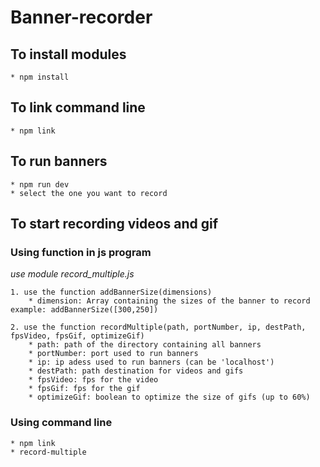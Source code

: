 Banner-recorder
===============

## To install modules

	* npm install

## To link command line

	* npm link

## To run banners

	* npm run dev 
	* select the one you want to record

## To start recording videos and gif

### Using **function** in js program 

_use module record_multiple.js_

	1. use the function addBannerSize(dimensions)
		* dimension: Array containing the sizes of the banner to record	
	example: addBannerSize([300,250])

	2. use the function recordMultiple(path, portNumber, ip, destPath, fpsVideo, fpsGif, optimizeGif)
		* path: path of the directory containing all banners
		* portNumber: port used to run banners
		* ip: ip adess used to run banners (can be 'localhost')
		* destPath: path destination for videos and gifs
		* fpsVideo: fps for the video
		* fpsGif: fps for the gif
		* optimizeGif: boolean to optimize the size of gifs (up to 60%)

### Using **command** line

	* npm link
	* record-multiple 
